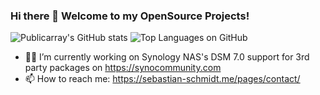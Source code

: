 ### Hi there 👋 Welcome to my OpenSource Projects!

![Publicarray's GitHub stats](https://github-readme-stats.vercel.app/api?username=publicarray&count_private=true&show_icons=true&cache_seconds=86400&bg_color=30,e96443,904e95&title_color=fff&text_color=fff&icon_color=444)
![Top Languages on GitHub](https://github-readme-stats.vercel.app/api/top-langs/?username=publicarray&layout=compact&hide=html&langs_count=9&custom_title=Most%20used%20languages%20on%20github&cache_seconds=86400&bg_color=30,e96443,904e95&title_color=fff&text_color=fff)

- 👨‍💻 I’m currently working on Synology NAS's DSM 7.0 support for 3rd party packages on https://synocommunity.com
- 📫 How to reach me: https://sebastian-schmidt.me/pages/contact/

<!--
Here are some ideas to get you started:

- 🔭 I’m currently working on ...
- 🌱 I’m currently learning ...
- 👯 I’m looking to collaborate on ...
- 🤔 I’m looking for help with ...
- 💬 Ask me about ...
- 📫 How to reach me 
- 😄 Pronouns: ...
- ⚡ Fun fact: ...
-->
